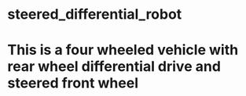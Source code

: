 # steered_differential_robot
# This is a four wheeled vehicle with rear wheel differential drive and steered front wheel
